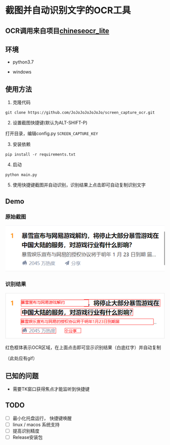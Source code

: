 # 截图并自动识别文字的OCR工具

## OCR调用来自项目[chineseocr_lite](https://github.com/DayBreak-u/chineseocr_lite)

## 环境
- python3.7

- windows

## 使用方法
1. 克隆代码
```commandline
git clone https://github.com/JoJoJoJoJoJoJo/screen_capture_ocr.git
```

2. 设置截图快捷键(默认为ALT-SHIFT-P)

打开目录，编辑config.py `SCREEN_CAPTURE_KEY`

3. 安装依赖
```commandline
pip install -r requirements.txt
```

4. 启动
```commandline
python main.py
```

5. 使用快捷键截图并自动识别，识别结果上点击即可自动复制识别文字

## Demo
### 原始截图
![alt](demo/demo.png)
### 识别结果
![alt](demo/demo_result.png)

红色框体表示OCR区域，在上面点击即可显示识别结果（白底红字）并自动复制

（此处应有gif）

## 已知的问题
* 需要TK窗口获得焦点才能监听到快捷键

## TODO
- [ ] 最小化托盘运行， 快捷键唤醒
- [ ] linux / macos 系统支持
- [ ] 提高识别精度
- [ ] Release安装包

